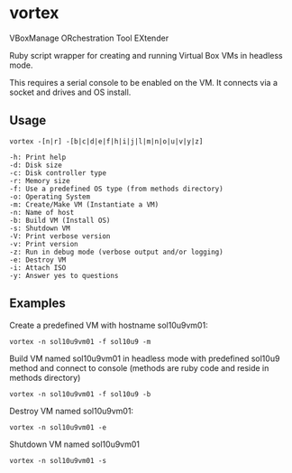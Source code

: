 vortex
======

VBoxManage ORchestration Tool EXtender


Ruby script wrapper for creating and running Virtual Box VMs in headless mode.

This requires a serial console to be enabled on the VM. It connects via a socket and drives and OS install.


Usage
-----

    vortex -[n|r] -[b|c|d|e|f|h|i|j|l|m|n|o|u|v|y|z]

    -h: Print help
    -d: Disk size
    -c: Disk controller type
    -r: Memory size
    -f: Use a predefined OS type (from methods directory)
    -o: Operating System
    -m: Create/Make VM (Instantiate a VM)
    -n: Name of host
    -b: Build VM (Install OS)
    -s: Shutdown VM
    -V: Print verbose version
    -v: Print version
    -z: Run in debug mode (verbose output and/or logging)
    -e: Destroy VM
    -i: Attach ISO
    -y: Answer yes to questions

Examples
--------

Create a predefined  VM with hostname sol10u9vm01:

    vortex -n sol10u9vm01 -f sol10u9 -m
    

Build VM named sol10u9vm01 in headless mode with predefined sol10u9 method and connect to console
(methods are ruby code and reside in methods directory)

    vortex -n sol10u9vm01 -f sol10u9 -b


Destroy VM named sol10u9vm01:

    vortex -n sol10u9vm01 -e
    

Shutdown VM named sol10u9vm01

    vortex -n sol10u9vm01 -s
